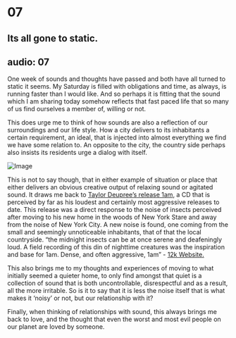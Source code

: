 # 07
## Its all gone to static.
audio: 07
---

One week of sounds and thoughts have passed and both have all turned to static it seems. My Saturday is filled with obligations and time, as always, is running faster than I would like. And so perhaps it is fitting that the sound which I am sharing today somehow reflects that fast paced life that so many of us find ourselves a member of, willing or not.

This does urge me to think of how sounds are also a reflection of our surroundings and our life style. How a city delivers to its inhabitants a certain requirement, an ideal, that is injected into almost everything we find we have some relation to. An opposite to the city, the country side perhaps also insists its residents urge a dialog with itself. 

![Image](/assets/img/Snd-07.jpg)

This is not to say though, that in either example of situation or place that either delivers an obvious creative output of relaxing sound or agitated sound. It draws me back to <a href="http://www.12k.com/index.php/site/releases/1am/" title="Taylor Deupree’s release 1am">Taylor Deupree’s release 1am</a>, a CD that is perceived by far as his loudest and certainly most aggressive releases to date. This release was a direct response to the noise of insects perceived after moving to his new home in the woods of New York Stare and away from the noise of New York City. A new noise is found, one coming from the small and seemingly unnoticeable inhabitants, that of that the local countryside. “the midnight insects can be at once serene and deafeningly loud. A field recording of this din of nighttime creatures was the inspiration and base for 1am. Dense, and often aggressive, 1am” - <a href="http://www.12k.com/index.php/site/releases/1am/" title="12k Website.">12k Website.</a>

This also brings me to my thoughts and experiences of moving to what initially seemed a quieter home, to only find amongst that quiet is a collection of sound that is both uncontrollable, disrespectful and as a result, all the more irritable. So is it to say that it is less the noise itself that is what makes it ‘noisy’ or not, but our relationship with it?

Finally, when thinking of relationships with sound, this always brings me back to love, and the thought that even the worst and most evil people on our planet are loved by someone.
